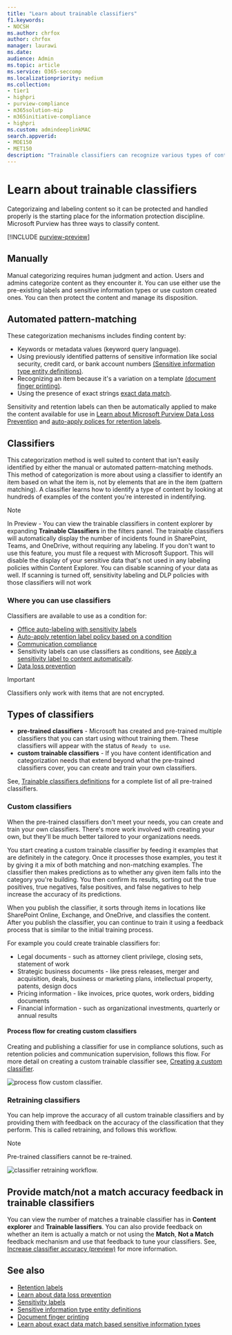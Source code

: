 ```yaml
---
title: "Learn about trainable classifiers"
f1.keywords:
- NOCSH
ms.author: chrfox
author: chrfox
manager: laurawi
ms.date:
audience: Admin
ms.topic: article
ms.service: O365-seccomp
ms.localizationpriority: medium
ms.collection:
- tier1
- highpri
- purview-compliance
- m365solution-mip
- m365initiative-compliance
- highpri
ms.custom: admindeeplinkMAC
search.appverid:
- MOE150
- MET150
description: "Trainable classifiers can recognize various types of content for labeling or policy application by giving it positive and negative samples to look at."
---
```


# Learn about trainable classifiers

Categorizaing and labeling content so it can be protected and handled properly is the starting place for the information protection discipline. Microsoft Purview has three ways to classify content.

[!INCLUDE [purview-preview](../includes/purview-preview.md)]

## Manually

Manual categorizing requires human judgment and action. Users and admins categorize content as they encounter it. You can use either use the pre-existing labels and sensitive information types or use custom created ones.  You can then protect the content and manage its disposition.

## Automated pattern-matching

These categorization mechanisms includes finding content by:

- Keywords or metadata values (keyword query language).
- Using previously identified patterns of sensitive information like social security, credit card, or bank account numbers [(Sensitive information type entity definitions)](sensitive-information-type-entity-definitions.md).
- Recognizing an item because it's a variation on a template [(document finger printing)](document-fingerprinting.md).
- Using the presence of exact strings [exact data match](sit-learn-about-exact-data-match-based-sits.md#learn-about-exact-data-match-based-sensitive-information-types).

Sensitivity and retention labels can then be automatically applied to make the content available for use in [Learn about Microsoft Purview Data Loss Prevention](dlp-learn-about-dlp.md) and [auto-apply polices for retention labels](apply-retention-labels-automatically.md).

## Classifiers

This categorization method is well suited to content that isn't easily identified by either the manual or automated pattern-matching methods. This method of categorization is more about using a classifier to identify an item based on what the item is, not by elements that are in the item (pattern matching). A classifier learns how to identify a type of content by looking at hundreds of examples of the content you're interested in indentifying.

> [!NOTE]
> In Preview - You can view the trainable classifiers in content explorer by expanding **Trainable Classifiers** in the filters panel. The trainable classifiers will automatically display the number of incidents found in SharePoint, Teams, and OneDrive, without requiring any labeling.
> If you don't want to use this feature, you must file a request with Microsoft Support. This will disable the display of your sensitive data that's not used in any labeling policies within Content Explorer. You can disable scanning of your data as well. If scanning is turned off, sensitivity labeling and DLP policies with those classifiers will not work

### Where you can use classifiers

Classifiers are available to use as a condition for:

- [Office auto-labeling with sensitivity labels](apply-sensitivity-label-automatically.md)
- [Auto-apply retention label policy based on a condition](apply-retention-labels-automatically.md#configuring-conditions-for-auto-apply-retention-labels)
- [Communication compliance](communication-compliance.md)
- Sensitivity labels can use classifiers as conditions, see [Apply a sensitivity label to content automatically](apply-sensitivity-label-automatically.md).
- [Data loss prevention](dlp-learn-about-dlp.md)

> [!IMPORTANT]
> Classifiers only work with items that are not encrypted.

## Types of classifiers

- **pre-trained classifiers** - Microsoft has created and pre-trained multiple classifiers that you can start using without training them. These classifiers will appear with the status of `Ready to use`.
- **custom trainable classifiers** - If you have content identification and categorization needs that extend beyond what the pre-trained classifiers cover, you can create and train your own classifiers.

See, [Trainable classifiers definitions](classifier-tc-definitions.md#trainable-classifiers-definitions) for a complete list of all pre-trained classifiers.

### Custom classifiers

When the pre-trained classifiers don't meet your needs, you can create and train your own classifiers. There's more work involved with creating your own, but they'll be much better tailored to your organizations needs.

You start creating a custom trainable classifier by feeding it examples that are definitely in the category. Once it processes those examples, you test it by giving it a mix of both matching and non-matching examples. The classifier then makes predictions as to whether any given item falls into the category you're building. You then confirm its results, sorting out the true positives, true negatives, false positives, and false negatives to help increase the accuracy of its predictions.

When you publish the classifier, it sorts through items in locations like SharePoint Online, Exchange, and OneDrive, and classifies the content. After you publish the classifier, you can continue to train it using a feedback process that is similar to the initial training process.

For example you could create trainable classifiers for:

- Legal documents - such as attorney client privilege, closing sets, statement of work
- Strategic business documents - like press releases, merger and acquisition, deals, business or marketing plans, intellectual property, patents, design docs
- Pricing information - like invoices, price quotes, work orders, bidding documents
- Financial information - such as organizational investments, quarterly or annual results

#### Process flow for creating custom classifiers

Creating and publishing a classifier for use in compliance solutions, such as retention policies and communication supervision, follows this flow. For more detail on creating a custom trainable classifier see, [Creating a custom classifier](classifier-get-started-with.md).

![process flow custom classifier.](../media/classifier-trainable-classifier-flow.png)

### Retraining classifiers

You can help improve the accuracy of all custom trainable classifiers and by providing them with feedback on the accuracy of the classification that they perform. This is called retraining, and follows this workflow.

> [!NOTE]
> Pre-trained classifiers cannot be re-trained.

![classifier retraining workflow.](../media/classifier-retraining-workflow.png)

## Provide match/not a match accuracy feedback in trainable classifiers

You can view the number of matches a trainable classifier has in **Content explorer** and **Trainable lassifiers**. You can also provide feedback on whether an item is actually a match or not using the **Match**, **Not a Match** feedback mechanism and use that feedback to tune your classifiers. See, [Increase classifier accuracy (preview)](data-classification-increase-accuracy.md) for more information. 


## See also

- [Retention labels](retention.md)
- [Learn about data loss prevention](dlp-learn-about-dlp.md)
- [Sensitivity labels](sensitivity-labels.md)
- [Sensitive information type entity definitions](sensitive-information-type-entity-definitions.md)
- [Document finger printing](document-fingerprinting.md)
- [Learn about exact data match based sensitive information types](sit-learn-about-exact-data-match-based-sits.md#learn-about-exact-data-match-based-sensitive-information-types)
